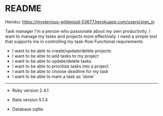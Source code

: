 # README
Heroku: https://mysterious-wildwood-53677.herokuapp.com/users/sign_in

Task manager
I'm a person who passionate about my own productivity. I want to manage my tasks
and projects more effectively. I need a simple tool that supports me in controlling my
task-flow
Functional requirements
* I want to be able to create/update/delete projects
* I want to be able to add tasks to my project
* I want to be able to update/delete tasks
* I want to be able to prioritize tasks into a project
* I want to be able to choose deadline for my task
* I want to be able to mark a task as 'done'
--------------------------------------------------------
* Ruby version 2.4.1

* Rails version 5.1.4

* Database sqlite



